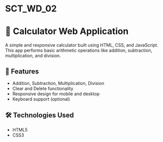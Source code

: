 # SCT_WD_02


# 🧮 Calculator Web Application

A simple and responsive calculator built using HTML, CSS, and JavaScript. This app performs basic arithmetic operations like addition, subtraction, multiplication, and division.

## 🚀 Features

- Addition, Subtraction, Multiplication, Division
- Clear and Delete functionality
- Responsive design for mobile and desktop
- Keyboard support (optional)

## 🛠️ Technologies Used

- HTML5
- CSS3
